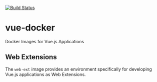 [![Build Status](https://travis-ci.com/Zaba505/vue-docker.svg?branch=master)](https://travis-ci.com/Zaba505/vue-docker)

# vue-docker
Docker Images for Vue.js Applications

## Web Extensions
The `web-ext` image provides an environment specifically for developing
Vue.js applications as Web Extensions.
